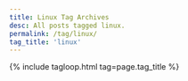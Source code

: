 ```yaml
---
title: Linux Tag Archives
desc: All posts tagged linux.
permalink: /tag/linux/
tag_title: 'linux'
---
```

{% include tagloop.html tag=page.tag_title %}